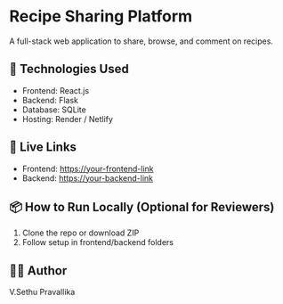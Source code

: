 # Recipe Sharing Platform

A full-stack web application to share, browse, and comment on recipes.

## 🔧 Technologies Used
- Frontend: React.js
- Backend: Flask
- Database: SQLite
- Hosting: Render / Netlify

## 🚀 Live Links
- Frontend: [https://your-frontend-link](#)
- Backend: [https://your-backend-link](#)

## 📦 How to Run Locally (Optional for Reviewers)
1. Clone the repo or download ZIP
2. Follow setup in frontend/backend folders

## 🙋‍♀️ Author
V.Sethu Pravallika
